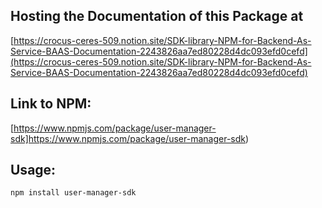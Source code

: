 ## Hosting the Documentation of this Package at

[https://crocus-ceres-509.notion.site/SDK-library-NPM-for-Backend-As-Service-BAAS-Documentation-2243826aa7ed80228d4dc093efd0cefd](https://crocus-ceres-509.notion.site/SDK-library-NPM-for-Backend-As-Service-BAAS-Documentation-2243826aa7ed80228d4dc093efd0cefd)


## Link to NPM:

[https://www.npmjs.com/package/user-manager-sdk]https://www.npmjs.com/package/user-manager-sdk)


## Usage:

``` bash
npm install user-manager-sdk
```